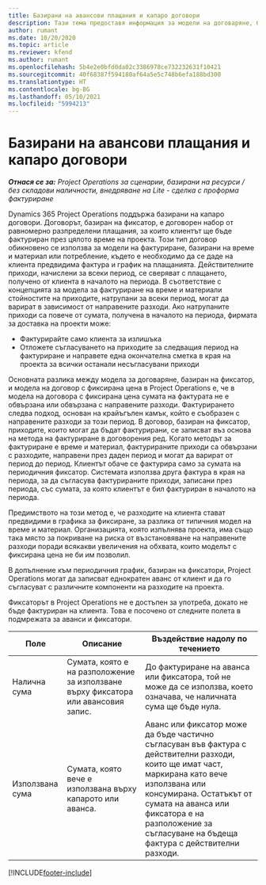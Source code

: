 ```yaml
---
title: Базирани на авансови плащания и капаро договори
description: Тази тема предоставя информация за модели на договаряне, базирани на капаро, и аванси в Project Operations.
author: rumant
ms.date: 10/20/2020
ms.topic: article
ms.reviewer: kfend
ms.author: rumant
ms.openlocfilehash: 5b4e2e0bfd0da02c3386978ce732232631f10421
ms.sourcegitcommit: 40f68387f594180af64a5e5c748b6efa188bd300
ms.translationtype: HT
ms.contentlocale: bg-BG
ms.lasthandoff: 05/10/2021
ms.locfileid: "5994213"
---
```

# <a name="advances-and-retainer-based-contracts"></a>Базирани на авансови плащания и капаро договори


_**Отнася се за:** Project Operations за сценарии, базирани на ресурси / без складови наличности, внедряване на Lite - сделка с проформа фактуриране_

Dynamics 365 Project Operations поддържа базирани на капаро договори. Договорът, базиран на фиксатор, е договорен набор от равномерно разпределени плащания, за които клиентът ще бъде фактуриран през цялото време на проекта. Този тип договор обикновено се използва за модели на фактуриране, базирани на време и материал или потребление, където е необходимо да се даде на клиента предвидима фактура и график на плащанията. Действителните приходи, начислени за всеки период, се сверяват с плащането, получено от клиента в началото на периода. В съответствие с концепцията за модела за фактуриране на време и материали стойностите на приходите, натрупани за всеки период, могат да варират в зависимост от направените разходи. Ако натрупаните приходи са повече от сумата, получена в началото на периода, фирмата за доставка на проекти може:

- Фактурирайте само клиента за излишъка 
- Отложете съгласуването на приходите за следващия период на фактуриране и направете една окончателна сметка в края на проекта за всички останали несъгласувани приходи

Основната разлика между модела за договаряне, базиран на фиксатор, и модела на договор с фиксирана цена в Project Operations е, че в модела на договора с фиксирана цена сумата на фактурата не е обвързана или обвързана с направените разходи. Фактурирането следва подход, основан на крайъгълен камък, който е съобразен с направените разходи за този период. В договор, базиран на фиксатор, приходите, които могат да бъдат фактурирани, се записват въз основа на метода на фактуриране в договорения ред. Когато методът за фактуриране е време и материал, фактурираните приходи са обвързани с разходите, направени през даден период и могат да варират от период до период. Клиентът обаче се фактурира само за сумата на периодичния фиксатор. Системата използва друга фактура в края на периода, за да съгласува фактурираните приходи, записани през периода, със сумата, за която клиентът е бил фактуриран в началото на периода.

Предимството на този метод е, че разходите на клиента стават предвидими в графика за фиксиране, за разлика от типичния модел на време и материал. Организацията, която изпълнява проекта, има също така място за покриване на риска от възстановяване на направените разходи поради всякакви увеличения на обхвата, които моделът с фиксирана цена не би им позволил.

В допълнение към периодичния график, базиран на фиксатори, Project Operations могат да записват еднократен аванс от клиент и да го съгласуват с различните компоненти на разходите на проекта.

Фиксаторът в Project Operations не е достъпен за употреба, докато не бъде фактуриран на клиента. Това е посочено от следните полета в подмрежата за аванси и фиксатори.

| Поле | Описание | Въздействие надолу по течението |
| --- | --- | --- |
| Налична сума | Сумата, която е на разположение за използване върху фиксатора или авансовия запис. | До фактуриране на аванса или фиксатора, той не може да се използва, което означава, че наличната сума ще бъде нула. |
| Използвана сума | Сумата, която вече е използвана върху капарото или аванса. | Аванс или фиксатор може да бъде частично съгласуван във фактура с действителни разходи, които ще имат част, маркирана като вече използвана или консумирана. Остатъкът от сумата на аванса или фиксатора е на разположение за съгласуване на бъдеща фактура с действителни разходи. |


[!INCLUDE[footer-include](../../includes/footer-banner.md)]